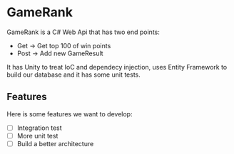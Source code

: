 # GameRank

GameRank is a C# Web Api that has two end points:
- Get -> Get top 100 of win points
- Post -> Add new GameResult

It has Unity to treat IoC and dependecy injection, uses Entity Framework to build our database and it has some unit tests.

Features
---
Here is some features we want to develop:
- [ ] Integration test
- [ ] More unit test
- [ ] Build a better architecture